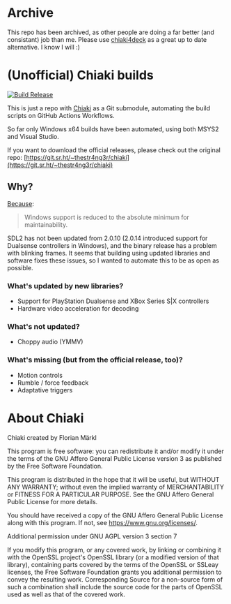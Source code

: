 # Archive

This repo has been archived, as other people are doing a far better (and consistant) job than me. Please use [chiaki4deck](https://github.com/streetpea/chiaki4deck) as a great up to date alternative. I know I will :)

# (Unofficial) Chiaki builds

[![Build Release](https://github.com/alvaromunoz/chiaki-builds/actions/workflows/Build-win_x64.yml/badge.svg)](https://github.com/alvaromunoz/chiaki-builds/actions/workflows/Build-win_x64.yml)

This is just a repo with [Chiaki](https://git.sr.ht/~thestr4ng3r/chiaki) as a
Git submodule, automating the build scripts on GitHub Actions Workflows.

So far only Windows x64 builds have been automated, using both MSYS2 and Visual Studio.

If you want to download the official releases, please check out the original repo:
[https://git.sr.ht/~thestr4ng3r/chiaki](https://git.sr.ht/~thestr4ng3r/chiaki)

## Why?

[Because](https://git.sr.ht/~thestr4ng3r/chiaki/tree/master/doc/platform-build.md):

> Windows support is reduced to the absolute minimum for maintainability.

SDL2 has not been updated from 2.0.10 (2.0.14 introduced support for Dualsense
controllers in Windows), and the binary release has a problem with blinking
frames. It seems that building using updated libraries and software fixes
these issues, so I wanted to automate this to be as open as possible.

### What's updated by new libraries?

- Support for PlayStation Dualsense and XBox Series S|X controllers
- Hardware video acceleration for decoding

### What's not updated?

- Choppy audio (YMMV)

### What's missing (but from the official release, too)?

- Motion controls
- Rumble / force feedback
- Adaptative triggers

# About Chiaki

Chiaki created by Florian Märkl

This program is free software: you can redistribute it and/or modify
it under the terms of the GNU Affero General Public License version 3
as published by the Free Software Foundation.

This program is distributed in the hope that it will be useful,
but WITHOUT ANY WARRANTY; without even the implied warranty of
MERCHANTABILITY or FITNESS FOR A PARTICULAR PURPOSE. See the
GNU Affero General Public License for more details.

You should have received a copy of the GNU Affero General Public License
along with this program. If not, see <https://www.gnu.org/licenses/>.

Additional permission under GNU AGPL version 3 section 7

If you modify this program, or any covered work, by linking or
combining it with the OpenSSL project's OpenSSL library (or a
modified version of that library), containing parts covered by the
terms of the OpenSSL or SSLeay licenses, the Free Software Foundation
grants you additional permission to convey the resulting work.
Corresponding Source for a non-source form of such a combination
shall include the source code for the parts of OpenSSL used as well
as that of the covered work.
